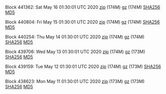 Block 441362: Sat May 16 01:30:01 UTC 2020 [zip](https://files.01coin.io/mainnet/2020-05-16/bootstrap.dat.zip) (174M) [gz](https://files.01coin.io/mainnet/2020-05-16/bootstrap.dat.tar.gz) (174M) [SHA256](https://files.01coin.io/mainnet/2020-05-16/sha256.txt) [MD5](https://files.01coin.io/mainnet/2020-05-16/md5.txt)

Block 440804: Fri May 15 01:30:01 UTC 2020 [zip](https://files.01coin.io/mainnet/2020-05-15/bootstrap.dat.zip) (174M) [gz](https://files.01coin.io/mainnet/2020-05-15/bootstrap.dat.tar.gz) (174M) [SHA256](https://files.01coin.io/mainnet/2020-05-15/sha256.txt) [MD5](https://files.01coin.io/mainnet/2020-05-15/md5.txt)

Block 440254: Thu May 14 01:30:01 UTC 2020 [zip](https://files.01coin.io/mainnet/2020-05-14/bootstrap.dat.zip) (174M) [gz](https://files.01coin.io/mainnet/2020-05-14/bootstrap.dat.tar.gz) (174M) [SHA256](https://files.01coin.io/mainnet/2020-05-14/sha256.txt) [MD5](https://files.01coin.io/mainnet/2020-05-14/md5.txt)

Block 439706: Wed May 13 01:30:01 UTC 2020 [zip](https://files.01coin.io/mainnet/2020-05-13/bootstrap.dat.zip) (174M) [gz](https://files.01coin.io/mainnet/2020-05-13/bootstrap.dat.tar.gz) (173M) [SHA256](https://files.01coin.io/mainnet/2020-05-13/sha256.txt) [MD5](https://files.01coin.io/mainnet/2020-05-13/md5.txt)

Block 439159: Tue May 12 01:30:01 UTC 2020 [zip](https://files.01coin.io/mainnet/2020-05-12/bootstrap.dat.zip) (174M) [gz](https://files.01coin.io/mainnet/2020-05-12/bootstrap.dat.tar.gz) (173M) [SHA256](https://files.01coin.io/mainnet/2020-05-12/sha256.txt) [MD5](https://files.01coin.io/mainnet/2020-05-12/md5.txt)

Block 438623: Mon May 11 01:30:01 UTC 2020 [zip](https://files.01coin.io/mainnet/2020-05-11/bootstrap.dat.zip) (173M) [gz](https://files.01coin.io/mainnet/2020-05-11/bootstrap.dat.tar.gz) (173M) [SHA256](https://files.01coin.io/mainnet/2020-05-11/sha256.txt) [MD5](https://files.01coin.io/mainnet/2020-05-11/md5.txt)
